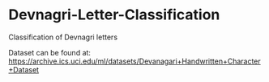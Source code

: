 # Devnagri-Letter-Classification
Classification of Devnagri letters

Dataset can be found at: https://archive.ics.uci.edu/ml/datasets/Devanagari+Handwritten+Character+Dataset

